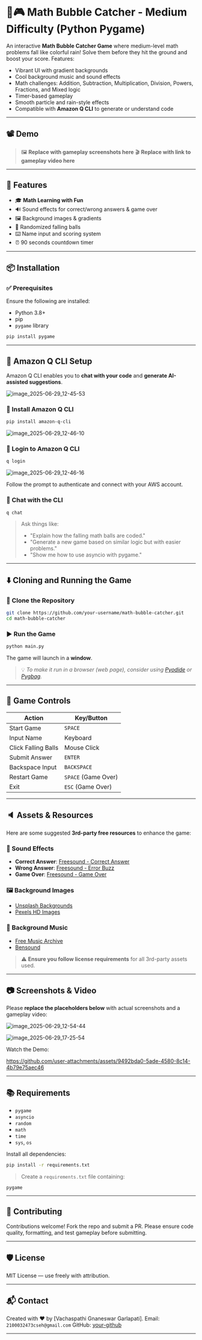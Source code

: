 
# 🧠🎮 Math Bubble Catcher - Medium Difficulty (Python Pygame)

An interactive **Math Bubble Catcher Game** where medium-level math problems fall like colorful rain! Solve them before they hit the ground and boost your score. Features:

* Vibrant UI with gradient backgrounds
* Cool background music and sound effects
* Math challenges: Addition, Subtraction, Multiplication, Division, Powers, Fractions, and Mixed logic
* Timer-based gameplay
* Smooth particle and rain-style effects
* Compatible with **Amazon Q CLI** to generate or understand code

---

## 📽️ Demo

> 🖼️ **Replace with gameplay screenshots here**
> 🎬 **Replace with link to gameplay video here**

---

## 🚀 Features

* 🎓 **Math Learning with Fun**
* 🔊 Sound effects for correct/wrong answers & game over
* 🖼️ Background images & gradients
* 🧪 Randomized falling balls
* ⌨️ Name input and scoring system
* ⏰ 90 seconds countdown timer

---

## 📦 Installation

### ✅ Prerequisites

Ensure the following are installed:

* Python 3.8+
* pip
* `pygame` library

```bash
pip install pygame
```

---

## 🧠 Amazon Q CLI Setup

Amazon Q CLI enables you to **chat with your code** and **generate AI-assisted suggestions**.

![image_2025-06-29_12-45-53](https://github.com/user-attachments/assets/d3e3510f-6090-4fab-86d5-52e54828da50)


### 🔧 Install Amazon Q CLI

```bash
pip install amazon-q-cli
```
![image_2025-06-29_12-46-10](https://github.com/user-attachments/assets/ed47a45a-5300-4fbd-ab6b-1ee7f1234b71)

### 🔐 Login to Amazon Q CLI

```bash
q login
```
![image_2025-06-29_12-46-16](https://github.com/user-attachments/assets/cfe15d9a-8e26-4cfa-b22c-e112d219eebc)

Follow the prompt to authenticate and connect with your AWS account.


### 💬 Chat with the CLI

```bash
q chat
```

> Ask things like:
>
> * "Explain how the falling math balls are coded."
> * "Generate a new game based on similar logic but with easier problems."
> * "Show me how to use asyncio with pygame."

---

## ⬇️ Cloning and Running the Game

### 📁 Clone the Repository

```bash
git clone https://github.com/your-username/math-bubble-catcher.git
cd math-bubble-catcher
```

### ▶️ Run the Game

```bash
python main.py
```

The game will launch in a **window**.

> 💡 *To make it run in a browser (web page), consider using [Pyodide](https://pyodide.org/en/stable/) or [Pygbag](https://pygame-web.github.io/pygbag/).*

---

## 🧩 Game Controls

| Action              | Key/Button          |
| ------------------- | ------------------- |
| Start Game          | `SPACE`             |
| Input Name          | Keyboard            |
| Click Falling Balls | Mouse Click         |
| Submit Answer       | `ENTER`             |
| Backspace Input     | `BACKSPACE`         |
| Restart Game        | `SPACE` (Game Over) |
| Exit                | `ESC` (Game Over)   |

---

## 🔈 Assets & Resources

Here are some suggested **3rd-party free resources** to enhance the game:

### 🎵 Sound Effects

* **Correct Answer**: [Freesound - Correct Answer](https://freesound.org/search/?q=correct+answer)
* **Wrong Answer**: [Freesound - Error Buzz](https://freesound.org/search/?q=wrong+buzzer)
* **Game Over**: [Freesound - Game Over](https://freesound.org/search/?q=game+over)

### 🖼️ Background Images

* [Unsplash Backgrounds](https://unsplash.com/s/photos/galaxy)
* [Pexels HD Images](https://www.pexels.com/search/background/)

### 🎼 Background Music

* [Free Music Archive](https://freemusicarchive.org/)
* [Bensound](https://www.bensound.com/royalty-free-music)

> ⚠️ **Ensure you follow license requirements** for all 3rd-party assets used.

---

## 📷 Screenshots & Video

Please **replace the placeholders below** with actual screenshots and a gameplay video:

![image_2025-06-29_12-54-44](https://github.com/user-attachments/assets/dd281dce-d85f-4bb6-bcea-38c0e2df8973)

![image_2025-06-29_17-25-54](https://github.com/user-attachments/assets/b6c2a99e-940a-4a85-908c-8689c5d241cb)


Watch the Demo:

https://github.com/user-attachments/assets/9492bda0-5ade-4580-8c14-4b79e75aec46

---

## 📚 Requirements

* `pygame`
* `asyncio`
* `random`
* `math`
* `time`
* `sys`, `os`

Install all dependencies:

```bash
pip install -r requirements.txt
```

> Create a `requirements.txt` file containing:

```
pygame
```

---

## 🤝 Contributing

Contributions welcome! Fork the repo and submit a PR. Please ensure code quality, formatting, and test gameplay before submitting.

---

## 🛡️ License

MIT License — use freely with attribution.

---

## 📬 Contact

Created with ❤️ by \[Vachaspathi Gnaneswar Garlapati].
Email: `2100032473cseh@gmail.com`
GitHub: [your-github](https://github.com/vachaspathi6)

---
